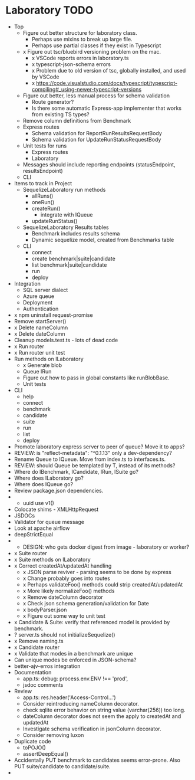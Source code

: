 # Laboratory TODO

* Top
  * Figure out better structure for laboratory class.
    * Perhaps use mixins to break up large file.
    * Perhaps use partial classes if they exist in Typescript
  * x Figure out tsc/bluebird versioning problem on the mac.
    * x VSCode reports errors in laboratory.ts
    * x typescript-json-schema errors
    * x Problem due to old version of tsc, globally installed, and used by VSCode
    * x https://code.visualstudio.com/docs/typescript/typescript-compiling#_using-newer-typescript-versions
  * Figure out better, less manual process for schema validation
    * Route generator?
    * Is there some automatic Express-app implementer that works from existing TS types?
  * Remove column definitions from Benchmark
  * Express routes
    * Schema validation for ReportRunResultsRequestBody
    * Schema validation for UpdateRunStatusRequestBody
  * Unit tests for runs
    * Express routes
    * Laboratory
  * Messages should include reporting endpoints (statusEndpoint, resultsEndpoint)
  * CLI
* Items to track in Project
  * SequelizeLaboratory run methods
    * allRuns()
    * oneRun()
    * createRun()
      * integrate with IQueue
    * updateRunStatus()
  * SequelizeLaboratory Results tables
    * Benchmark includes results schema
    * Dynamic sequelize model, created from Benchmarks table
  * CLI
    * connect
    * create benchmark|suite|candidate
    * list benchmark|suite|candidate
    * run
    * deploy
* Integration
  * SQL server dialect
  * Azure queue
  * Deployment
  * Authentication
* x npm uninstall request-promise
* Remove startServer()
* x Delete nameColumn
* x Delete dateColumn
* Cleanup models.test.ts - lots of dead code
* x Run router
* x Run router unit test
* Run methods on ILaboratory
  * x Generate blob
  * Queue IRun
  * Figure out how to pass in global constants like runBlobBase.
  * Unit tests
* CLI
  * help
  * connect
  * benchmark
  * candidate
  * suite
  * run
  * list
  * deploy
* Promote laboratory express server to peer of queue? Move it to apps?
* REVIEW: is "reflect-metadata": "^0.1.13" only a dev-dependency?
* Rename Queue to IQueue. Move from index.ts to interfaces.ts.
* REVIEW: should Queue be templated by T, instead of its methods?
* Where do IBenchmark, ICandidate, IRun, ISuite go?
* Where does ILaboratory go?
* Where does IQueue go?
* Review package.json dependencies.
* * uuid use v1()
* Colocate shims - XMLHttpRequest
* JSDOCs
* Validator for queue message
* Look at apache airflow
* deepStrictEqual
* * DESIGN: who gets docker digest from image - laboratory or worker?
* x Suite router
* x Suite methods on ILaboratory
* x Correct createdAt/updatedAt handling
  * x JSON parse reviver - parsing seems to be done by express
  * x Change probably goes into routes
  * x Perhaps validateFoo() methods could strip createdAt/updatedAt
  * x More likely normalizeFoo() methods
  * x Remove dateColumn decorator
  * x Check json schema generation/validation for Date
  * x bodyParser.json
  * x Figure out some way to unit test
* x Candidate & Suite: verify that referenced model is provided by benchmark.
* ? server.ts should not initializeSequelize()
* x Remove naming.ts
* x Candidate router
* x Validate that modes in a benchmark are unique
* Can unique modes be enforced in JSON-schema?
* better-ajv-erros integration
* Documentation
  * app.ts: debug: process.env.ENV !== 'prod',
  * jsdoc comments
* Review
  * app.ts: res.header('Access-Control...')
  * Consider reintroducing nameColumn decorator.
  * check sqlite error behavior on string value (varchar(256)) too long.
  * dateColumn decorator does not seem the apply to createdAt and updatedAt
  * Investigate schema verification in jsonColumn decorator.
  * Consider removing luxon
* Duplicate code
  * toPOJO()
  * assertDeepEqual()
* Accidentally PUT benchmark to candidates seems error-prone. Also PUT suite/candidate to candidate/suite.
* 
  
